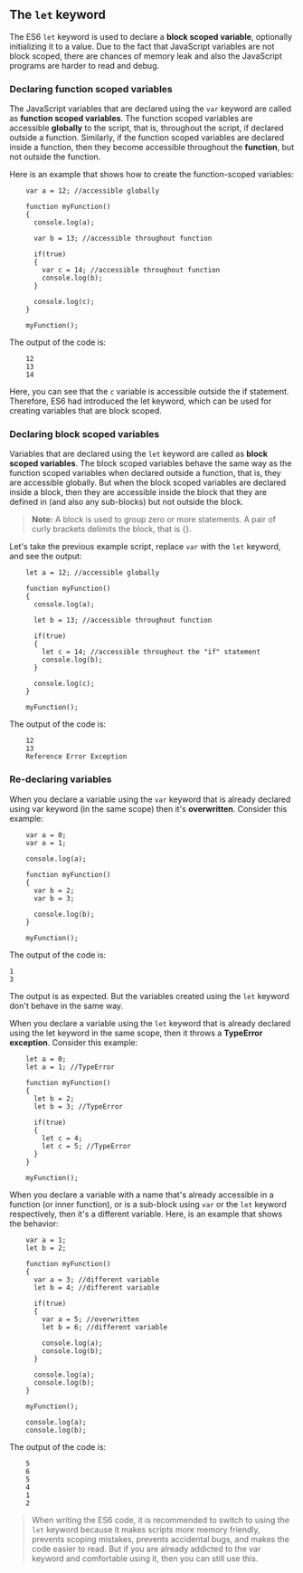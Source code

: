 ## The `let` keyword

The ES6 `let` keyword is used to declare a **block scoped variable**, optionally initializing it to a value. Due to the fact that JavaScript variables are not block scoped, there are chances of memory leak and also the JavaScript programs are harder to read and debug.

### Declaring function scoped variables

The JavaScript variables that are declared using the `var` keyword are called as **function scoped variables**. The function scoped variables are accessible **globally** to the script, that is, throughout the script, if declared outside a function. Similarly, if the function scoped variables are declared inside a function, then they become accessible throughout the **function**, but not outside the function.

Here is an example that shows how to create the function-scoped variables:
```
    var a = 12; //accessible globally

    function myFunction()
    {
      console.log(a);

      var b = 13; //accessible throughout function

      if(true)
      {
        var c = 14; //accessible throughout function
        console.log(b);
      }

      console.log(c);
    }

    myFunction();
```
The output of the code is:
```
    12
    13
    14
```

Here, you can see that the `c` variable is accessible outside the if statement. Therefore, ES6 had introduced the let keyword, which can be used for creating variables that are block scoped.

### Declaring block scoped variables

Variables that are declared using the `let` keyword are called as **block scoped variables**. The block scoped variables behave the same way as the function scoped variables when declared outside a function, that is, they are accessible globally. But when the block scoped variables are declared inside a block, then they are accessible inside the block that they are defined in (and also any sub-blocks) but not outside the block.

> **Note:** A block is used to group zero or more statements. A pair of curly brackets delimits the block, that is {}.

Let's take the previous example script, replace `var` with the `let` keyword, and see the output:
```
    let a = 12; //accessible globally

    function myFunction()
    {
      console.log(a);

      let b = 13; //accessible throughout function

      if(true)
      {
        let c = 14; //accessible throughout the "if" statement
        console.log(b);
      }

      console.log(c);
    }

    myFunction();
```
The output of the code is:
```
    12
    13
    Reference Error Exception
```

### Re-declaring variables

When you declare a variable using the `var` keyword that is already declared using var keyword (in the same scope) then it's **overwritten**. Consider this example:
```
    var a = 0;
    var a = 1;

    console.log(a);

    function myFunction()
    {
      var b = 2;
      var b = 3;

      console.log(b);
    }

    myFunction();
```
The output of the code is:
```
1
3
```
The output is as expected. But the variables created using the `let` keyword don't behave in the same way.

When you declare a variable using the `let` keyword that is already declared using the let keyword in the same scope, then it throws a **TypeError exception**. Consider this example:
```
    let a = 0;
    let a = 1; //TypeError

    function myFunction()
    {
      let b = 2;
      let b = 3; //TypeError

      if(true)
      {
        let c = 4;
        let c = 5; //TypeError
      }
    }

    myFunction();
```

When you declare a variable with a name that's already accessible in a function (or inner function), or is a sub-block using `var` or the `let` keyword respectively, then it's a different variable. Here, is an example that shows the behavior:
```
    var a = 1;
    let b = 2;

    function myFunction()
    {
      var a = 3; //different variable
      let b = 4; //different variable

      if(true)
      {
        var a = 5; //overwritten
        let b = 6; //different variable

        console.log(a);
        console.log(b);
      }

      console.log(a);
      console.log(b);
    }

    myFunction();

    console.log(a);
    console.log(b);
```
The output of the code is:
```
    5
    6
    5
    4
    1
    2
```

> When writing the ES6 code, it is recommended to switch to using the `let` keyword because it makes scripts more memory friendly, prevents scoping mistakes, prevents accidental bugs, and makes the code easier to read. But if you are already addicted to the var keyword and comfortable using it, then you can still use this.
